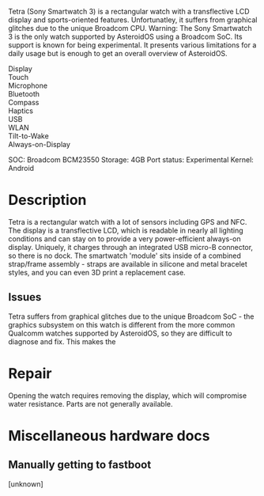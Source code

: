 Tetra (Sony Smartwatch 3) is a rectangular watch with a transflective LCD display and sports-oriented features. Unfortunatley, it suffers from graphical glitches due to the unique Broadcom CPU.
Warning: The Sony Smartwatch 3 is the only watch supported by AsteroidOS using a Broadcom SoC. Its support is known for being experimental. It presents various limitations for a daily usage but is enough to get an overall overview of AsteroidOS.

<div class="support-row">
  <div class="support-col">Display<div class="support-col-good"></div></div>
  <div class="support-col">Touch<div class="support-col-good"></div></div>
  <div class="support-col">Microphone<div class="support-col-bad"></div></div>
  <div class="support-col">Bluetooth<div class="support-col-good"></div></div>
  <div class="support-col">Compass<div class="support-col-good"></div></div>
  <div class="support-col">Haptics<div class="support-col-good"></div></div>
  <div class="support-col">USB<div class="support-col-good"></div></div>
  <div class="support-col">WLAN<div class="support-col-good"></div></div>
  <div class="support-col">Tilt-to-Wake<div class="support-col-good"></div></div>
  <div class="support-col">Always-on-Display<div class="support-col-good"></div></div>
</div>

SOC: Broadcom BCM23550
Storage: 4GB
Port status: Experimental
Kernel: Android

# Description
Tetra is a rectangular watch with a lot of sensors including GPS and NFC. The display is a transflective LCD, which is readable in nearly all lighting conditions and can stay on to provide a very power-efficient always-on display. Uniquely, it charges through an integrated USB micro-B connector, so there is no dock. The smartwatch 'module' sits inside of a combined strap/frame assembly - straps are available in silicone and metal bracelet styles, and you can even 3D print a replacement case.

## Issues
Tetra suffers from graphical glitches due to the unique Broadcom SoC - the graphics subsystem on this watch is different from the more common Qualcomm watches supported by AsteroidOS, so they are difficult to diagnose and fix. This makes the

# Repair
Opening the watch requires removing the display, which will compromise water resistance. Parts are not generally available.

# Miscellaneous hardware docs
## Manually getting to fastboot
[unknown]
